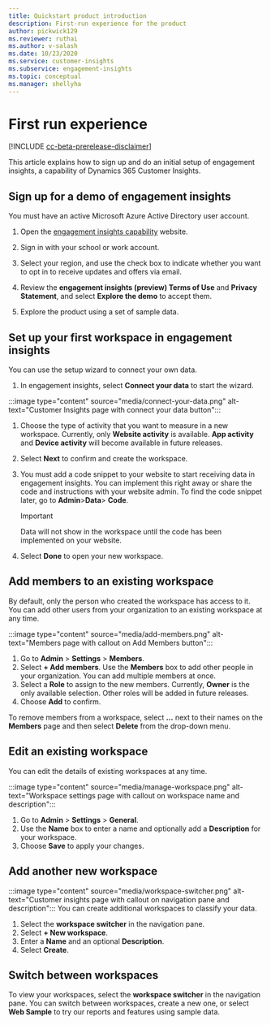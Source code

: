 ```yaml
---
title: Quickstart product introduction 
description: First-run experience for the product
author: pickwick129
ms.reviewer: ruthai
ms.author: v-salash
ms.date: 10/23/2020
ms.service: customer-insights
ms.subservice: engagement-insights 
ms.topic: conceptual
ms.manager: shellyha
---
```


# First run experience

[!INCLUDE [cc-beta-prerelease-disclaimer](includes/cc-beta-prerelease-disclaimer.md)]

This article explains how to sign up and do an initial setup of engagement insights, a capability of Dynamics 365 Customer Insights.

## Sign up for a demo of engagement insights

You must have an active  Microsoft Azure Active Directory user account. 
1. Open the [engagement insights capability](https://pi.dynamics.com/) website. 

1. Sign in with your school or work account.

1. Select your region, and use the check box to indicate whether you want to opt in to receive updates and offers via email.

1. Review the **engagement insights (preview) Terms of Use** and **Privacy Statement**, and select **Explore the demo** to accept them.

1. Explore the product using a set of sample data. 

## Set up your first workspace in engagement insights

You can use the setup wizard to connect your own data.

1. In engagement insights, select **Connect your data** to start the wizard. 

:::image type="content" source="media/connect-your-data.png" alt-text="Customer Insights page with connect your data button":::

1. Choose the type of activity that you want to measure in a new workspace. Currently, only **Website activity** is available. **App activity** and **Device activity** will become available in future releases.

1. Select **Next** to confirm and create the workspace.

1. You must add a code snippet to your website to start receiving data in engagement insights. You can implement this right away or share the code and instructions with your website admin. To find the code snippet later, go to **Admin**>**Data**> **Code**.

   > [!IMPORTANT]
   > Data will not show in the workspace until the code has been implemented on your website.

1. Select **Done** to open your new workspace. 

## Add members to an existing workspace

By default, only the person who created the workspace has access to it. You can add other users from your organization to an existing workspace at any time.

:::image type="content" source="media/add-members.png" alt-text="Members page with callout on Add Members button":::

1. Go to **Admin** > **Settings** > **Members**.
2. Select **+ Add members**. Use the  **Members** box to add other people in your organization. You can add multiple members at once.
3. Select a **Role** to assign to the new members. Currently, **Owner** is the only available selection. Other roles will be added in future releases.
4. Choose **Add** to confirm.

To remove members from a workspace, select **...** next to their names on the **Members** page and then select **Delete** from the drop-down menu.

## Edit an existing workspace

You can edit the details of existing workspaces at any time.

:::image type="content" source="media/manage-workspace.png" alt-text="Workspace settings page with callout on workspace name and description":::

1. Go to **Admin** > **Settings** > **General**.
1. Use the  **Name** box to enter a name and optionally add a **Description** for your workspace.
1. Choose **Save** to apply your changes.

## Add another new workspace

:::image type="content" source="media/workspace-switcher.png" alt-text="Customer insights page with callout on navigation pane and description":::
You can create additional workspaces to classify your data.

1. Select the **workspace switcher** in the navigation pane.
2. Select **+ New workspace**.
3. Enter a **Name** and an optional **Description**.
4. Select **Create**.

## Switch between workspaces

To view your workspaces, select the **workspace switcher** in the navigation pane. You can switch between workspaces, create a new one, or select **Web Sample** to try our reports and features using sample data. 

